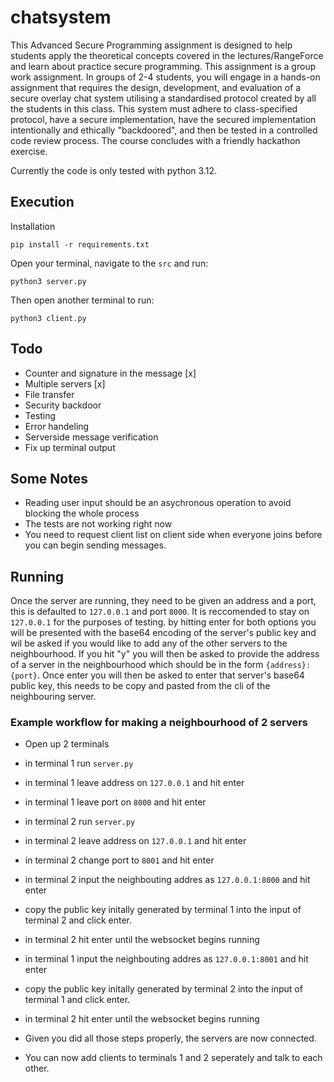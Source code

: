 # chatsystem
This Advanced Secure Programming assignment is designed to help students apply the theoretical concepts covered in the lectures/RangeForce and learn about practice secure programming. This assignment is a group work assignment.  In groups of 2-4 students, you will engage in a hands-on assignment that requires the design, development, and evaluation of a secure overlay chat system utilising a standardised protocol created by all the students in this class. This system must adhere to class-specified protocol, have a secure implementation, have the secured implementation intentionally and ethically "backdoored", and then be tested in a controlled code review process. The course concludes with a friendly hackathon exercise.

Currently the code is only tested with python 3.12.

## Execution
Installation
```
pip install -r requirements.txt
```

Open your terminal, navigate to the `src` and run:
```
python3 server.py
```

Then open another terminal to run:
```
python3 client.py
```

## Todo
- Counter and signature in the message [x]
- Multiple servers [x]
- File transfer
- Security backdoor
- Testing
- Error handeling
- Serverside message verification
- Fix up terminal output

## Some Notes
- Reading user input should be an asychronous operation to avoid blocking the whole process
- The tests are not working right now
- You need to request client list on client side when everyone joins before you can begin sending messages.

## Running
Once the server are running, they need to be given an address and a port, this is defaulted to `127.0.0.1` and port `8000`. It is reccomended to stay on `127.0.0.1` for the purposes of testing. by hitting enter for both options you will be presented with the base64 encoding of the server's public key and wil be asked if you would like to add any of the other servers to the neighbourhood. If you hit "y" you will then be asked to provide the address of a server in the neighbourhood which should be in the form `{address}:{port}`. Once enter you will then be asked to enter that server's base64 public key, this needs to be copy and pasted from the cli of the neighbouring server. 

### Example workflow for making a neighbourhood of 2 servers 
- Open up 2 terminals
- in terminal 1 run `server.py`
- in terminal 1 leave address on `127.0.0.1` and hit enter
- in terminal 1 leave port on `8000` and hit enter
- in terminal 2 run `server.py`
- in terminal 2 leave address on `127.0.0.1` and hit enter
- in terminal 2 change port to `8001` and hit enter
- in terminal 2 input the neighbouting addres as `127.0.0.1:8000` and hit enter
- copy the public key initally generated by terminal 1 into the input of terminal 2 and click enter.
- in terminal 2 hit enter until the websocket begins running
- in terminal 1 input the neighbouting addres as `127.0.0.1:8001` and hit enter
- copy the public key initally generated by terminal 2 into the input of terminal 1 and click enter.
- in terminal 2 hit enter until the websocket begins running

- Given you did all those steps properly, the servers are now connected.

- You can now add clients to terminals 1 and 2 seperately and talk to each other.
